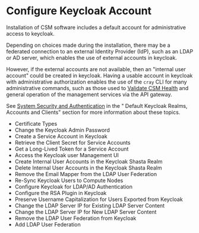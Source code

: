 # Configure Keycloak Account

Installation of CSM software includes a default account for administrative access to keycloak.

Depending on choices made during the installation, there may be a federated connection to
an external Identity Provider (IdP), such as an LDAP or AD server, which enables the use
of external accounts in keycloak.

However, if the external accounts are not available, then an "internal user account" could be 
created in keycloak. Having a usable account in keycloak with administrative authorization
enables the use of the `cray` CLI for many administrative commands, such as those used to
[Validate CSM Health](validate_csm_health.md) and general operation of the management services
via the API gateway.

See [System Security and Authentication](security_and_authentication/System_Security_and_Authentication.md)
in the " Default Keycloak Realms, Accounts and Clients" section for more information about these topics.

   * Certificate Types
   * Change the Keycloak Admin Password
   * Create a Service Account in Keycloak
   * Retrieve the Client Secret for Service Accounts
   * Get a Long-Lived Token for a Service Account
   * Access the Keycloak user Management UI
   * Create Internal User Accounts in the Keycloak Shasta Realm
   * Delete Internal User Accounts in the Keycloak Shasta Realm
   * Remove the Email Mapper from the LDAP User Federation
   * Re-Sync Keycloak Users to Compute Nodes
   * Configure Keycloak for LDAP/AD Authentication
   * Configure the RSA Plugin in Keycloak
   * Preserve Username Capitalization for Users Exported from Keycloak
   * Change the LDAP Server IP for Existing LDAP Server Content
   * Change the LDAP Server IP for New LDAP Server Content
   * Remove the LDAP User Federation from Keycloak
   * Add LDAP User Federation
